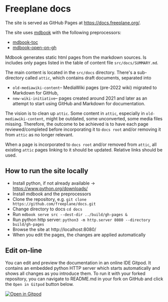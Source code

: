 # Freeplane docs

The site is served as GitHub Pages at https://docs.freeplane.org/.

The site uses [mdbook](https://rust-lang.github.io/mdBook/) with the following preprocessors:
* [mdbook-toc](https://github.com/badboy/mdbook-toc)
* [mdbook-open-on-gh](https://github.com/badboy/mdbook-open-on-gh)

Mdbook generates static html pages from the markdown sources. 
Is includes only pages listed in the table of content file `src/docs/SUMMARY.md`.

The main content is located in the `src/docs` directory.
There's a sub-directory called `attic`, which contains draft documents, separated into
 
* `old-mediawiki-content`– MediaWiki pages (pre-2022 wiki) migrated to Markdown for GitHub,
* `new-wiki-initiative`– pages created around 2021 and later as an attempt to start using GitHub and Markdown for documentation.

The vision is to clean up `attic`.
Some content in `attic`, especially in `old-mediawiki-content`, might be outdated, some unconverted, some media files missing.
Therefore, the outcome to be achieved is to have each page reviewed/completed before incorporating it to `docs root` and/or removing it from `attic` as no longer relevant.

When a page is incorporated to `docs root` and/or removed from `attic`, all existing `attic` pages linking to it should be updated.
Relative links should be used.

## How to run the site locally

* Install python, if not already available → https://www.python.org/downloads/
* Install mdbook and the preprocessors
* Clone the repository, e.g. `git clone https://github.com/freeplane/docs.git`
* Change directory to docs `cd docs`
* Run `mdbook serve src --dest-dir ../build/gh-pages &`
* Run python http server: `python3 -m http.server 8080 --directory build/gh-pages`
* Browse the site at http://localhost:8080/
* When you edit the pages, the changes are applied automatically

## Edit on-line

You can edit and preview the documentation in an online IDE Gitpod. It contains an embedded python HTTP server which starts automatically and shows all changes as you introduce them. To run it with your forked repository, you can navigate to README.md in your fork on GitHub and click the `Open in Gitpod` button below.

[![Open in Gitpod](https://gitpod.io/button/open-in-gitpod.svg)](https://gitpod.io/from-referrer/)
